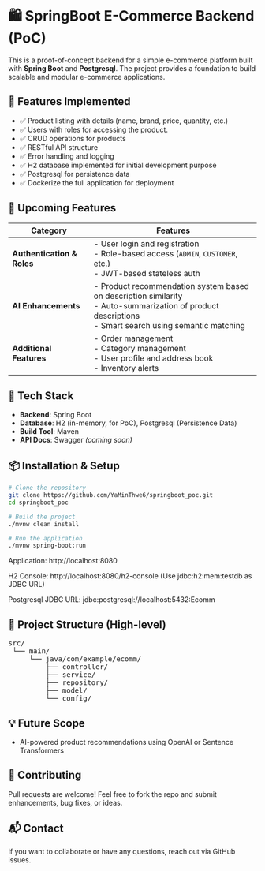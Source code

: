 # 🛍️ SpringBoot E-Commerce Backend (PoC)

This is a proof-of-concept backend for a simple e-commerce platform built with **Spring Boot** and **Postgresql**. The project provides a foundation to build scalable and modular e-commerce applications.

## 🚀 Features Implemented

- ✅ Product listing with details (name, brand, price, quantity, etc.)
- ✅ Users with roles for accessing the product.
- ✅ CRUD operations for products
- ✅ RESTful API structure
- ✅ Error handling and logging
- ✅ H2 database implemented for initial development purpose
- ✅ Postgresql for persistence data
- ✅ Dockerize the full application for deployment


## 🔐 Upcoming Features

| Category              | Features                                                                 |
|-----------------------|--------------------------------------------------------------------------|
| **Authentication & Roles** | - User login and registration<br>- Role-based access (`ADMIN`, `CUSTOMER`, etc.)<br>- JWT-based stateless auth |
| **AI Enhancements**        | - Product recommendation system based on description similarity<br>- Auto-summarization of product descriptions<br>- Smart search using semantic matching |
| **Additional Features**    | - Order management<br>- Category management<br>- User profile and address book<br>- Inventory alerts |


## 🧰 Tech Stack

- **Backend**: Spring Boot
- **Database**: H2 (in-memory, for PoC), Postgresql (Persistence Data)
- **Build Tool**: Maven
- **API Docs**: Swagger *(coming soon)*


## 📦 Installation & Setup

```bash
# Clone the repository
git clone https://github.com/YaMinThwe6/springboot_poc.git
cd springboot_poc

# Build the project
./mvnw clean install

# Run the application
./mvnw spring-boot:run
```

Application: http://localhost:8080

H2 Console: http://localhost:8080/h2-console
(Use jdbc:h2:mem:testdb as JDBC URL)

Postgresql JDBC URL: jdbc:postgresql://localhost:5432:Ecomm

## 📁 Project Structure (High-level)
<pre>
src/
 └── main/
     └── java/com/example/ecomm/
         ├── controller/
         ├── service/
         ├── repository/
         ├── model/
         └── config/
</pre>

## 💡 Future Scope
- AI-powered product recommendations using OpenAI or Sentence Transformers

## 🤝 Contributing
Pull requests are welcome! Feel free to fork the repo and submit enhancements, bug fixes, or ideas.

## 📬 Contact
If you want to collaborate or have any questions, reach out via GitHub issues.

